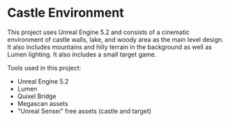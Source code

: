 # Castle Environment

This project uses Unreal Engine 5.2 and consists of a cinematic environment of castle walls, lake, and woody area as the main level design. 
It also includes mountains and hilly terrain in the background as well as Lumen lighting. It also includes a small target game. 

Tools used in this project:
- Unreal Engine 5.2
- Lumen
- Quixel Bridge
- Megascan assets
- "Unreal Sensei" free assets (castle and target)

